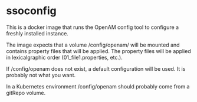 

# ssoconfig

This is a docker image that runs the OpenAM config tool to configure a freshly installed
instance.

The image expects that a volume /config/openam/ will be mounted and contains
property files that will be applied. The property files will be applied in
lexicalgraphic order (01_file1.properties, etc.).

If /config/openam does not exist, a default configuration will be used. It is
probably not what you want.

In a Kubernetes environment /config/openam should probably come from a
gitRepo volume.
